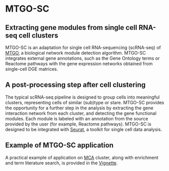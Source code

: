 <!-- README.md is generated from README.Rmd. Please edit that file -->
  MTGO-SC
=======

  Extracting gene modules from single cell RNA-seq cell clusters
--------------------------------------------------------------

  MTGO-SC is an adaptation for single cell RNA-sequencing (scRNA-seq) of [MTGO](https://gitlab.com/d1vella/MTGO), a biological network module detection algorithm. MTGO-SC integrates external gene annotations, such as the Gene Ontology terms or Reactome pathways with the gene expression networks obtained from single-cell DGE matrices.

A post-processing step after cell clustering
--------------------------------------------

  The typical scRNA-seq pipeline is designed to group cells into meaningful clusters, representing cells of similar (sub)type or stare. MTGO-SC provides the opportunity for a further step in the analysis by extracting the gene interaction network from each cluster, and detecting the gene functional modules. Each module is labeled with an annotation from the source provided by the user (for example, Reactome pathways). MTGO-SC is designed to be integrated with [Seurat](https://github.com/satijalab/seurat), a toolkit for single cell data analysis.

Example of MTGO-SC application
------------------------------

  A practical example of application on [MCA](http://bis.zju.edu.cn/MCA/) cluster, along with enrichment and term literature search, is provided in the [Vignette](https://github.com/ne1s0n/MTGOsc/blob/master/inst/doc/MTGOsc.vignette.pdf).
